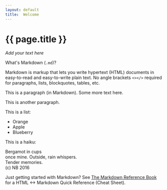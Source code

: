 ```yaml
---
layout: default
title:  Welcome
---
```


# {{ page.title }}


_Add your text here_


What's Markdown (`.md`)?

Markdown is markup that lets you write hypertext (HTML) documents
in easy-to-read and easy-to-write plain text.
No angle brackets `<></>` required for
paragraphs, lists, blockquotes, tables, etc.


This is a paragraph (in Markdown). Some more
text here.

This is another paragraph.

This is a list:

- Orange
- Apple
- Blueberry

This is a haiku:

Bergamot in cups  
once mine. Outside, rain whispers.  
Tender memories.  
(c) NB 2016  


Just getting started with Markdown?
See [The Markdown Reference Book][writekit] for a
HTML <-> Markdown Quick Reference (Cheat Sheet).


[writekit]: http://writekit.github.io
